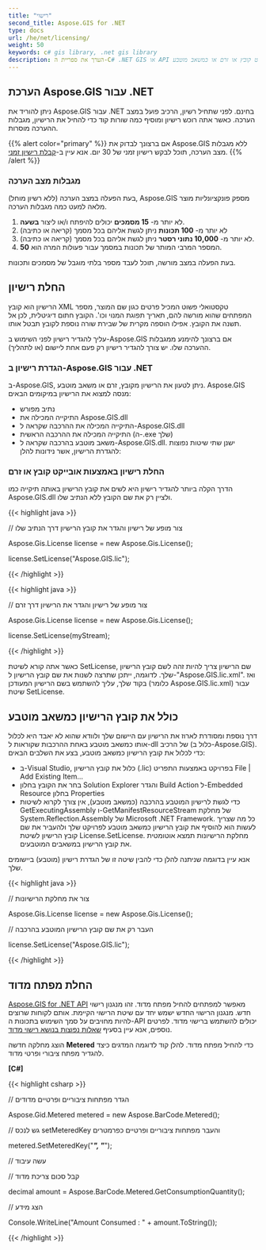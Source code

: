 ```yaml
---
title: "רישוי"
second_title: Aspose.GIS for .NET
type: docs
url: /he/net/licensing/
weight: 50
keywords: c# gis library, .net gis library
description: הערך את ספריית ה-C# .NET GIS או API עם כמה מגבלות. החל רשיון באמצעות אובייקט קובץ או זרם או כמשאב מוטבע.
---
```


## **הערכת Aspose.GIS עבור .NET**
ניתן להוריד את Aspose.GIS עבור .NET בחינם. לפני שתחיל רשיון, הרכיב פועל במצב הערכה. כאשר אתה רוכש רישיון ומוסיף כמה שורות קוד כדי להחיל את הרישיון, מגבלות ההערכה מוסרות.

{{% alert color="primary" %}} אם ברצונך לבדוק את Aspose.GIS ללא מגבלות מצב הערכה, תוכל לבקש רישיון זמני של 30 יום. אנא עיין ב-[קבלת רישיון זמני](https://purchase.aspose.com/temporary-license). {{% /alert %}}
### **מגבלות מצב הערכה**
בעת הפעלה במצב הערכה (ללא רשיון מוחל), Aspose.GIS מספק פונקציונליות מוצר מלאה למעט כמה מגבלות הערכה.

1. לא יותר מ- **15 מסמכים** יכולים להיפתח ו/או ליצור **בשעה**.
1. לא יותר מ- **100 תכונות** ניתן לגשת אליהם בכל מסמך (קריאה או כתיבה)
1. לא יותר מ- **10,000 נתוני רסטר** ניתן לגשת אליהם בכל מסמך (קריאה או כתיבה).
1. המספר המרבי המותר של תכונות במסמך עבור פעולות המרה הוא **50**.

בעת הפעלה במצב מורשה, תוכל לעבד מספר בלתי מוגבל של מסמכים ותכונות.
## **החלת רישיון**
הרישיון הוא קובץ XML טקסטואלי פשוט המכיל פרטים כגון שם המוצר, מספר המפתחים שהוא מורשה להם, תאריך תפוגת המנוי וכו'. הקובץ חתום דיגיטלית, לכן אל תשנה את הקובץ. אפילו הוספה מקרית של שבירת שורה נוספת לקובץ תבטל אותו.

עליך להגדיר רישיון לפני השימוש ב-Aspose.GIS אם ברצונך להימנע ממגבלות ההערכה שלו. יש צורך להגדיר רישיון רק פעם אחת ליישום (או לתהליך).
### **הגדרת רישיון ב-Aspose.GIS עבור .NET**
ב-Aspose.GIS, ניתן לטעון את הרישיון מקובץ, זרם או משאב מוטבע. Aspose.GIS מנסה למצוא את הרישיון במיקומים הבאים:

- נתיב מפורש
- התיקייה המכילה את Aspose.GIS.dll
- התיקייה המכילה את ההרכבה שקראה ל-Aspose.GIS.dll
- התיקייה המכילה את ההרכבה הראשית (ה-.exe שלך)
- משאב מוטבע בהרכבה שקראה ל-Aspose.GIS.dll. ישנן שתי שיטות נפוצות להגדרת הרישיון, אשר נידונות להלן:
### **החלת רישיון באמצעות אובייקט קובץ או זרם**
הדרך הקלה ביותר להגדיר רישיון היא לשים את קובץ הרישיון באותה תיקייה כמו Aspose.GIS.dll ולציין רק את שם הקובץ ללא הנתיב שלו.

{{< highlight java >}}

 // צור מופע של רישיון והגדר את קובץ הרישיון דרך הנתיב שלו

Aspose.Gis.License license = new Aspose.Gis.License();

license.SetLicense("Aspose.GIS.lic");

{{< /highlight >}}

{{< highlight java >}}

 // צור מופע של רישיון והגדר את הרישיון דרך זרם

Aspose.Gis.License license = new Aspose.Gis.License();

license.SetLicense(myStream);

{{< /highlight >}}

כאשר אתה קורא לשיטת SetLicense, שם הרישיון צריך להיות זהה לשם קובץ הרישיון שלך. לדוגמה, ייתכן שתרצה לשנות את שם קובץ הרישיון ל-"Aspose.GIS.lic.xml". ואז בקוד שלך, עליך להשתמש בשם הרישיון המעודכן (כלומר Aspose.GIS.lic.xml) עבור שיטת SetLicense.

## **כולל את קובץ הרישיון כמשאב מוטבע**
דרך נוספת ומסודרת לארוז את הרישיון עם היישום שלך ולוודא שהוא לא יאבד היא לכלול אותו כמשאב מוטבע באחת ההרכבות שקוראות ל-dll של הרכיב (כלול ב-Aspose.GIS). כדי לכלול את קובץ הרישיון כמשאב מוטבע, בצע את השלבים הבאים:

- ב-Visual Studio, כלול את קובץ הרישיון (.lic) בפרויקט באמצעות התפריט File | Add Existing Item...
- בחר את הקובץ בחלון Solution Explorer והגדר Build Action ל-Embedded Resource בחלון Properties
- כדי לגשת לרישיון המוטבע בהרכבה (כמשאב מוטבע), אין צורך לקרוא לשיטות GetExecutingAssembly ו-GetManifestResourceStream של מחלקת System.Reflection.Assembly של Microsoft .NET Framework. כל מה שצריך לעשות הוא להוסיף את קובץ הרישיון כמשאב מוטבע לפרויקט שלך ולהעביר את שם קובץ הרישיון לשיטת License.SetLicense. מחלקת הרישיונות תמצא אוטומטית את קובץ הרישיון במשאבים המוטבעים.

אנא עיין בדוגמה שניתנה להלן כדי להבין שיטה זו של הגדרת רישיון (מוטבע) ביישומים שלך.

{{< highlight java >}}

 // צור את מחלקת הרישיונות

Aspose.Gis.License license = new Aspose.Gis.License();

// העבר רק את שם קובץ הרישיון המוטבע בהרכבה

license.SetLicense("Aspose.GIS.lic");

{{< /highlight >}}

## **החלת מפתח מדוד**
[Aspose.GIS for .NET API](/gis/net/) מאפשר למפתחים להחיל מפתח מדוד. זהו מנגנון רישוי חדש. מנגנון הרישוי החדש ישמש יחד עם שיטת הרישוי הקיימת. אותם לקוחות שרוצים להיות מחויבים על סמך השימוש בתכונות ה-API יכולים להשתמש ברישוי מדוד. לפרטים נוספים, אנא עיין בסעיף [שאלות נפוצות בנושא רישוי מדוד](https://purchase.aspose.com/faqs/licensing/metered).

הוצג מחלקה חדשה **Metered** כדי להחיל מפתח מדוד. להלן קוד לדוגמה המדגים כיצד להגדיר מפתח ציבורי ופרטי מדוד.

**[C#]**

{{< highlight csharp >}}

 // הגדר מפתחות ציבוריים ופרטיים מדודים
 
Aspose.Gid.Metered metered = new Aspose.BarCode.Metered();
 
// גש לנכס setMeteredKey והעבר מפתחות ציבוריים ופרטיים כפרמטרים
 
metered.SetMeteredKey("*****", "*****");
 
// עשה עיבוד
 
// קבל סכום צריכת מדוד
 
decimal amount = Aspose.BarCode.Metered.GetConsumptionQuantity();
 
// הצג מידע
 
Console.WriteLine("Amount Consumed : " + amount.ToString());

{{< /highlight >}}
